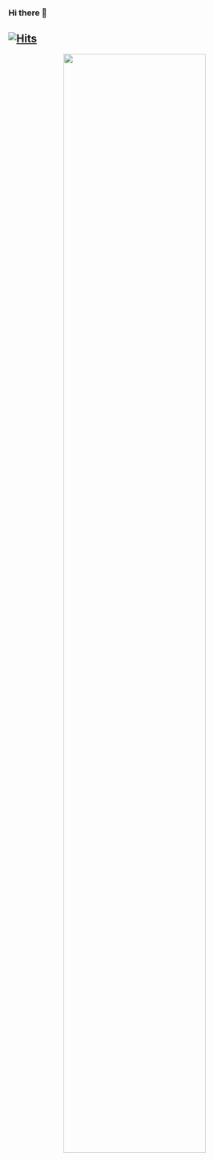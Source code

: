 ### Hi there 👋
[![Hits](https://u8views.com/api/v1/github/profiles/210688611/views/day-week-month-total-count.svg)](https://u8views.com/github/annanttomar)
---
<div align="center"><img src="https://media1.giphy.com/media/v1.Y2lkPTc5MGI3NjExbTgxNmV2d253djVicmk2ZzlvZDBsOWNpOGpwdHZ2am1nNmpkajMwdSZlcD12MV9pbnRlcm5hbF9naWZfYnlfaWQmY3Q9Zw/66pRZHpxoOOXvf8zQX/giphy.gif" width="75%"/></div>
